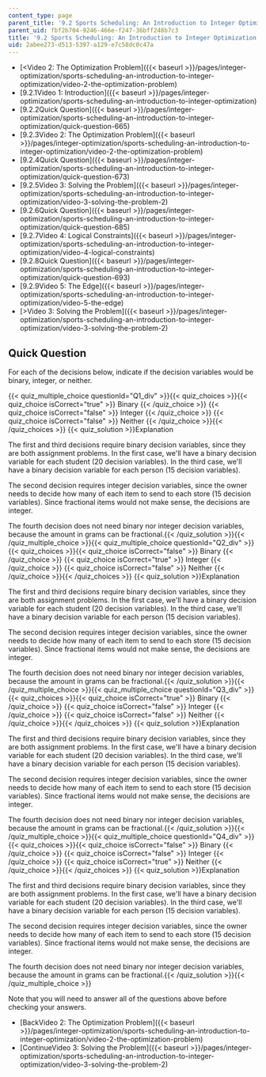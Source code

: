 ```yaml
---
content_type: page
parent_title: '9.2 Sports Scheduling: An Introduction to Integer Optimization '
parent_uid: fbf2b704-9246-466e-f247-36bff248b7c3
title: '9.2 Sports Scheduling: An Introduction to Integer Optimization '
uid: 2abee273-d513-5397-a129-e7c58dc0c47a
---
```


*   [\<Video 2: The Optimization Problem]({{< baseurl >}}/pages/integer-optimization/sports-scheduling-an-introduction-to-integer-optimization/video-2-the-optimization-problem)
*   [9.2.1Video 1: Introduction]({{< baseurl >}}/pages/integer-optimization/sports-scheduling-an-introduction-to-integer-optimization)
*   [9.2.2Quick Question]({{< baseurl >}}/pages/integer-optimization/sports-scheduling-an-introduction-to-integer-optimization/quick-question-665)
*   [9.2.3Video 2: The Optimization Problem]({{< baseurl >}}/pages/integer-optimization/sports-scheduling-an-introduction-to-integer-optimization/video-2-the-optimization-problem)
*   [9.2.4Quick Question]({{< baseurl >}}/pages/integer-optimization/sports-scheduling-an-introduction-to-integer-optimization/quick-question-673)
*   [9.2.5Video 3: Solving the Problem]({{< baseurl >}}/pages/integer-optimization/sports-scheduling-an-introduction-to-integer-optimization/video-3-solving-the-problem-2)
*   [9.2.6Quick Question]({{< baseurl >}}/pages/integer-optimization/sports-scheduling-an-introduction-to-integer-optimization/quick-question-685)
*   [9.2.7Video 4: Logical Constraints]({{< baseurl >}}/pages/integer-optimization/sports-scheduling-an-introduction-to-integer-optimization/video-4-logical-constraints)
*   [9.2.8Quick Question]({{< baseurl >}}/pages/integer-optimization/sports-scheduling-an-introduction-to-integer-optimization/quick-question-693)
*   [9.2.9Video 5: The Edge]({{< baseurl >}}/pages/integer-optimization/sports-scheduling-an-introduction-to-integer-optimization/video-5-the-edge)
*   [\>Video 3: Solving the Problem]({{< baseurl >}}/pages/integer-optimization/sports-scheduling-an-introduction-to-integer-optimization/video-3-solving-the-problem-2)

Quick Question
--------------

For each of the decisions below, indicate if the decision variables would be binary, integer, or neither.

{{< quiz_multiple_choice questionId="Q1_div" >}}{{< quiz_choices >}}{{< quiz_choice isCorrect="true" >}}&nbsp;Binary&nbsp;{{< /quiz_choice >}}
{{< quiz_choice isCorrect="false" >}}&nbsp;Integer&nbsp;{{< /quiz_choice >}}
{{< quiz_choice isCorrect="false" >}}&nbsp;Neither&nbsp;{{< /quiz_choice >}}{{< /quiz_choices >}}
{{< quiz_solution >}}Explanation

The first and third decisions require binary decision variables, since they are both assignment problems. In the first case, we'll have a binary decision variable for each student (20 decision variables). In the third case, we'll have a binary decision variable for each person (15 decision variables).

The second decision requires integer decision variables, since the owner needs to decide how many of each item to send to each store (15 decision variables). Since fractional items would not make sense, the decisions are integer.

The fourth decision does not need binary nor integer decision variables, because the amount in grams can be fractional.{{< /quiz_solution >}}{{< /quiz_multiple_choice >}}{{< quiz_multiple_choice questionId="Q2_div" >}}{{< quiz_choices >}}{{< quiz_choice isCorrect="false" >}}&nbsp;Binary&nbsp;{{< /quiz_choice >}}
{{< quiz_choice isCorrect="true" >}}&nbsp;Integer&nbsp;{{< /quiz_choice >}}
{{< quiz_choice isCorrect="false" >}}&nbsp;Neither&nbsp;{{< /quiz_choice >}}{{< /quiz_choices >}}
{{< quiz_solution >}}Explanation

The first and third decisions require binary decision variables, since they are both assignment problems. In the first case, we'll have a binary decision variable for each student (20 decision variables). In the third case, we'll have a binary decision variable for each person (15 decision variables).

The second decision requires integer decision variables, since the owner needs to decide how many of each item to send to each store (15 decision variables). Since fractional items would not make sense, the decisions are integer.

The fourth decision does not need binary nor integer decision variables, because the amount in grams can be fractional.{{< /quiz_solution >}}{{< /quiz_multiple_choice >}}{{< quiz_multiple_choice questionId="Q3_div" >}}{{< quiz_choices >}}{{< quiz_choice isCorrect="true" >}}&nbsp;Binary&nbsp;{{< /quiz_choice >}}
{{< quiz_choice isCorrect="false" >}}&nbsp;Integer&nbsp;{{< /quiz_choice >}}
{{< quiz_choice isCorrect="false" >}}&nbsp;Neither&nbsp;{{< /quiz_choice >}}{{< /quiz_choices >}}
{{< quiz_solution >}}Explanation

The first and third decisions require binary decision variables, since they are both assignment problems. In the first case, we'll have a binary decision variable for each student (20 decision variables). In the third case, we'll have a binary decision variable for each person (15 decision variables).

The second decision requires integer decision variables, since the owner needs to decide how many of each item to send to each store (15 decision variables). Since fractional items would not make sense, the decisions are integer.

The fourth decision does not need binary nor integer decision variables, because the amount in grams can be fractional.{{< /quiz_solution >}}{{< /quiz_multiple_choice >}}{{< quiz_multiple_choice questionId="Q4_div" >}}{{< quiz_choices >}}{{< quiz_choice isCorrect="false" >}}&nbsp;Binary&nbsp;{{< /quiz_choice >}}
{{< quiz_choice isCorrect="false" >}}&nbsp;Integer&nbsp;{{< /quiz_choice >}}
{{< quiz_choice isCorrect="true" >}}&nbsp;Neither&nbsp;{{< /quiz_choice >}}{{< /quiz_choices >}}
{{< quiz_solution >}}Explanation

The first and third decisions require binary decision variables, since they are both assignment problems. In the first case, we'll have a binary decision variable for each student (20 decision variables). In the third case, we'll have a binary decision variable for each person (15 decision variables).

The second decision requires integer decision variables, since the owner needs to decide how many of each item to send to each store (15 decision variables). Since fractional items would not make sense, the decisions are integer.

The fourth decision does not need binary nor integer decision variables, because the amount in grams can be fractional.{{< /quiz_solution >}}{{< /quiz_multiple_choice >}}

Note that you will need to answer all of the questions above before checking your answers.

*   [BackVideo 2: The Optimization Problem]({{< baseurl >}}/pages/integer-optimization/sports-scheduling-an-introduction-to-integer-optimization/video-2-the-optimization-problem)
*   [ContinueVideo 3: Solving the Problem]({{< baseurl >}}/pages/integer-optimization/sports-scheduling-an-introduction-to-integer-optimization/video-3-solving-the-problem-2)